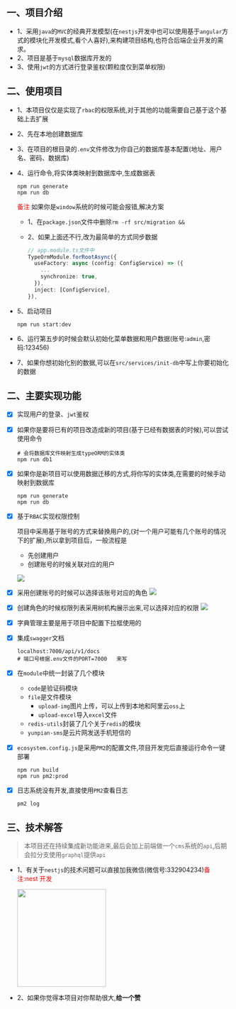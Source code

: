 ## 一、项目介绍

* 1、采用`java`的`MVC`的经典开发模型(在`nestjs`开发中也可以使用基于`angular`方式的模块化开发模式,看个人喜好),来构建项目结构,也符合后端企业开发的需求。
* 2、项目是基于`mysql`数据库开发的
* 3、使用`jwt`的方式进行登录鉴权(颗粒度仅到菜单权限)

## 二、使用项目

* 1、本项目仅仅是实现了`rbac`的权限系统,对于其他的功能需要自己基于这个基础上去扩展
* 2、先在本地创建数据库
* 3、在项目的根目录的`.env`文件修改为你自己的数据库基本配置(地址、用户名、密码、数据库)
* 4、运行命令,将实体类映射到数据库中,生成数据表

  ```shell
  npm run generate
  npm run db
  ```
  <font color="#f00">备注</font>
  如果你是`window`系统的时候可能会报错,解决方案
  
  * 1、在`package.json`文件中删除`rm -rf src/migration && `
  
  * 2、如果上面还不行,改为最简单的方式同步数据
  
    ```typescript
    // app.module.ts文件中
    TypeOrmModule.forRootAsync({
      useFactory: async (config: ConfigService) => ({
        ...
        synchronize: true,
      }),
      inject: [ConfigService],
    }),
    ```
* 5、启动项目

  ```shell
  npm run start:dev
  ```

* 6、运行第五步的时候会默认初始化菜单数据和用户数据(账号:`admin`,密码:123456)
* 7、如果你想初始化别的数据,可以在`src/services/init-db`中写上你要初始化的数据

## 二、主要实现功能

- [x] 实现用户的登录、`jwt`鉴权

- [x] 如果你是要将已有的项目改造成新的项目(基于已经有数据表的时候),可以尝试使用命令
  ```shell
  # 会将数据库文件映射生成typeORM的实体类
  npm run db1
  ```

- [x] 如果你是新项目可以使用数据迁移的方式,将你写的实体类,在需要的时候手动映射到数据库

  ```shell
  npm run generate
  npm run db
  ```

- [x] 基于`RBAC`实现权限控制

  项目中采用基于账号的方式来替换用户的,(对一个用户可能有几个账号的情况下的扩展),所以拿到项目后，一般流程是
  * 先创建用户
  * 创建账号的时候关联对应的用户

  ![](https://shuiping.oss-cn-shenzhen.aliyuncs.com/nest-mysql-api/access.png)

- [x] 采用创建账号的时候可以选择该账号对应的角色
  ![](https://shuiping.oss-cn-shenzhen.aliyuncs.com/nest-mysql-api/account.png)

- [x] 创建角色的时候权限列表采用树机构展示出来,可以选择对应的权限
  ![](https://shuiping.oss-cn-shenzhen.aliyuncs.com/nest-mysql-api/role.png)

- [x] 字典管理主要是用于项目中配置下拉框使用的

- [x] 集成`swagger`文档

  ```shell
  localhost:7000/api/v1/docs
  # 端口号根据.env文件的PORT=7000	来写
  ```

- [x] 在`module`中统一封装了几个模块
  * `code`是验证码模块
  * `file`是文件模块
    * `upload-img`图片上传，可以上传到本地和阿里云`oss`上
    * `upload-excel`导入`excel`文件
  * `redis-utils`封装了几个关于`redis`的模块
  * `yunpian-sms`是云片网发送手机短信的

- [x] `ecosystem.config.js`是采用`PM2`的配置文件,项目开发完后直接运行命令一键部署

  ```shell
  npm run build
  npm run pm2:prod
  ```

- [x] 日志系统没有开发,直接使用`PM2`查看日志

  ```shell
  pm2 log
  ```

## 三、技术解答

> 本项目还在持续集成新功能进来,最后会加上前端做一个`cms`系统的`api`,后期会拉分支使用`graphql`提供`api`

- 1、有关于`nestjs`的技术问题可以直接加我微信(微信号:332904234)<font color="#f00">备注:nest 开发</font>

  <img src="https://shuiping.oss-cn-shenzhen.aliyuncs.com/nest-mysql-api/wx.jpg" width="200" height="220" style="margin-left:0" />

- 2、如果你觉得本项目对你帮助很大,**给一个赞**
